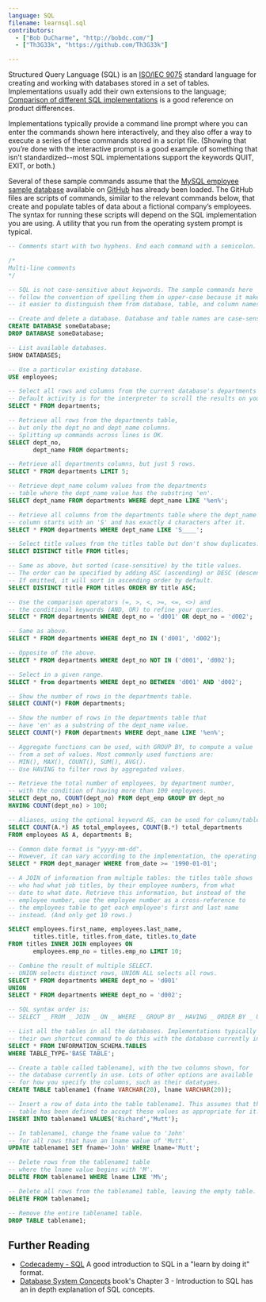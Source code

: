 ```yaml
---
language: SQL
filename: learnsql.sql
contributors:
  - ["Bob DuCharme", "http://bobdc.com/"]
  - ["Th3G33k", "https://github.com/Th3G33k"]

---
```


Structured Query Language (SQL) is an [ISO/IEC 9075](https://www.iso.org/standard/63555.html) standard language for creating and working with databases stored in a set of tables. Implementations usually add their own extensions to the language; [Comparison of different SQL implementations](http://troels.arvin.dk/db/rdbms/) is a good reference on product differences.

Implementations typically provide a command line prompt where you can enter the commands shown here interactively, and they also offer a way to execute a series of these commands stored in a script file.  (Showing that you’re done with the interactive prompt is a good example of something that isn’t standardized--most SQL implementations support the keywords QUIT, EXIT, or both.)

Several of these sample commands assume that the [MySQL employee sample database](https://dev.mysql.com/doc/employee/en/) available on [GitHub](https://github.com/datacharmer/test_db) has already been loaded. The GitHub files are scripts of commands, similar to the relevant commands below, that create and populate tables of data about a fictional company’s employees. The syntax for running these scripts will depend on the SQL implementation you are using. A utility that you run from the operating system prompt is typical.


```sql
-- Comments start with two hyphens. End each command with a semicolon.

/*
Multi-line comments
*/

-- SQL is not case-sensitive about keywords. The sample commands here
-- follow the convention of spelling them in upper-case because it makes
-- it easier to distinguish them from database, table, and column names.

-- Create and delete a database. Database and table names are case-sensitive.
CREATE DATABASE someDatabase;
DROP DATABASE someDatabase;

-- List available databases.
SHOW DATABASES;

-- Use a particular existing database.
USE employees;

-- Select all rows and columns from the current database's departments table.
-- Default activity is for the interpreter to scroll the results on your screen.
SELECT * FROM departments;

-- Retrieve all rows from the departments table,
-- but only the dept_no and dept_name columns.
-- Splitting up commands across lines is OK.
SELECT dept_no,
       dept_name FROM departments;

-- Retrieve all departments columns, but just 5 rows.
SELECT * FROM departments LIMIT 5;

-- Retrieve dept_name column values from the departments
-- table where the dept_name value has the substring 'en'.
SELECT dept_name FROM departments WHERE dept_name LIKE '%en%';

-- Retrieve all columns from the departments table where the dept_name
-- column starts with an 'S' and has exactly 4 characters after it.
SELECT * FROM departments WHERE dept_name LIKE 'S____';

-- Select title values from the titles table but don't show duplicates.
SELECT DISTINCT title FROM titles;

-- Same as above, but sorted (case-sensitive) by the title values.
-- The order can be specified by adding ASC (ascending) or DESC (descending).
-- If omitted, it will sort in ascending order by default.
SELECT DISTINCT title FROM titles ORDER BY title ASC;

-- Use the comparison operators (=, >, <, >=, <=, <>) and
-- the conditional keywords (AND, OR) to refine your queries.
SELECT * FROM departments WHERE dept_no = 'd001' OR dept_no = 'd002';

-- Same as above.
SELECT * FROM departments WHERE dept_no IN ('d001', 'd002');

-- Opposite of the above.
SELECT * FROM departments WHERE dept_no NOT IN ('d001', 'd002');

-- Select in a given range.
SELECT * from departments WHERE dept_no BETWEEN 'd001' AND 'd002';

-- Show the number of rows in the departments table.
SELECT COUNT(*) FROM departments;

-- Show the number of rows in the departments table that
-- have 'en' as a substring of the dept_name value.
SELECT COUNT(*) FROM departments WHERE dept_name LIKE '%en%';

-- Aggregate functions can be used, with GROUP BY, to compute a value
-- from a set of values. Most commonly used functions are:
-- MIN(), MAX(), COUNT(), SUM(), AVG().
-- Use HAVING to filter rows by aggregated values.

-- Retrieve the total number of employees, by department number,
-- with the condition of having more than 100 employees.
SELECT dept_no, COUNT(dept_no) FROM dept_emp GROUP BY dept_no
HAVING COUNT(dept_no) > 100;

-- Aliases, using the optional keyword AS, can be used for column/table names.
SELECT COUNT(A.*) AS total_employees, COUNT(B.*) total_departments
FROM employees AS A, departments B;

-- Common date format is "yyyy-mm-dd".
-- However, it can vary according to the implementation, the operating system, and the session's locale.
SELECT * FROM dept_manager WHERE from_date >= '1990-01-01';

-- A JOIN of information from multiple tables: the titles table shows
-- who had what job titles, by their employee numbers, from what
-- date to what date. Retrieve this information, but instead of the
-- employee number, use the employee number as a cross-reference to
-- the employees table to get each employee's first and last name
-- instead. (And only get 10 rows.)

SELECT employees.first_name, employees.last_name,
       titles.title, titles.from_date, titles.to_date
FROM titles INNER JOIN employees ON
       employees.emp_no = titles.emp_no LIMIT 10;

-- Combine the result of multiple SELECT.
-- UNION selects distinct rows, UNION ALL selects all rows.
SELECT * FROM departments WHERE dept_no = 'd001'
UNION
SELECT * FROM departments WHERE dept_no = 'd002';

-- SQL syntax order is:
-- SELECT _ FROM _ JOIN _ ON _ WHERE _ GROUP BY _ HAVING _ ORDER BY _ UNION

-- List all the tables in all the databases. Implementations typically provide
-- their own shortcut command to do this with the database currently in use.
SELECT * FROM INFORMATION_SCHEMA.TABLES
WHERE TABLE_TYPE='BASE TABLE';

-- Create a table called tablename1, with the two columns shown, for
-- the database currently in use. Lots of other options are available
-- for how you specify the columns, such as their datatypes.
CREATE TABLE tablename1 (fname VARCHAR(20), lname VARCHAR(20));

-- Insert a row of data into the table tablename1. This assumes that the
-- table has been defined to accept these values as appropriate for it.
INSERT INTO tablename1 VALUES('Richard','Mutt');

-- In tablename1, change the fname value to 'John'
-- for all rows that have an lname value of 'Mutt'.
UPDATE tablename1 SET fname='John' WHERE lname='Mutt';

-- Delete rows from the tablename1 table
-- where the lname value begins with 'M'.
DELETE FROM tablename1 WHERE lname LIKE 'M%';

-- Delete all rows from the tablename1 table, leaving the empty table.
DELETE FROM tablename1;

-- Remove the entire tablename1 table.
DROP TABLE tablename1;
```

## Further Reading

* [Codecademy - SQL](https://www.codecademy.com/learn/learn-sql) A good introduction to SQL in a "learn by doing it" format.
* [Database System Concepts](https://www.db-book.com) book's Chapter 3 - Introduction to SQL has an in depth explanation of SQL concepts.
